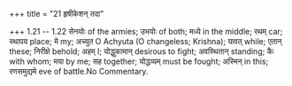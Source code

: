 +++
title = "21 हृषीकेशन् तदा"

+++
1.21 -- 1.22 सेनयोः of the armies; उभयोः of both; मध्ये in the middle;
रथम् car; स्थापय place; मे my; अच्युत O Achyuta (O changeless; Krishna);
यावत् while; एतान् these; निरीक्षे behold; अहम् I; योद्धुकामान् desirous
to fight; अवस्थितान् standing; कैः with whom; मया by me; सह together;
योद्धव्यम् must be fought; अस्मिन् in this; रणसमुद्यमे eve of battle.No
Commentary.
